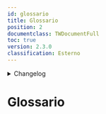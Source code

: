 ```yaml
---
id: glossario
title: Glossario
position: 2
documentclass: TWDocumentFull
toc: true
version: 2.3.0
classification: Esterno
---
```


<!-- ::: {.no-export} -->

<details>
  <summary>Changelog</summary>

<!-- ::: -->

| Data       | Versione | Descrizione                               | Autore         | Data Approvazione | Approvatore           |
| ---------- | -------- | ----------------------------------------- | -------------- | ----------------- | --------------------- |
| 10/04/2025 | 2.3.0    | Aggiunti nuovi termini                    | Monetti Luca   | 10/04/2025        | Marcon Giulia         |
| 04/02/2025 | 2.2.0    | Aggiunta versione PDF                     | Monetti Luca   | 04/02/2025        | Vasquez Manuel Felipe |
| 13/01/2025 | 2.1.0    | Aggiunti nuovi termini                    | Carraro Agnese | 13/01/2025        | Marcon Giulia         |
| 16/12/2024 | 2.0.0    | Implementazione di docusaurus-terminology | Monetti Luca   | 19/12/2024        | Pistori Gaia          |
| 18/11/2024 | 1.0.0    | Prima stesura del documento               | Marcon Giulia  | 19/11/2024        | Carraro Agnese        |

Table: Changelog

<!-- ::: {.no-export} -->

</details>

<!-- ::: -->

# Glossario
